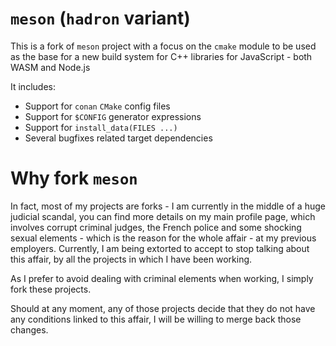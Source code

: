 # `meson` (`hadron` variant)

This is a fork of `meson` project with a focus on the `cmake` module to be used as the base for a new build system for C++ libraries for JavaScript - both WASM and Node.js

It includes:
 * Support for `conan` `CMake` config files
 * Support for `$CONFIG` generator expressions
 * Support for `install_data(FILES ...)`
 * Several bugfixes related target dependencies

 # Why fork `meson`

In fact, most of my projects are forks - I am currently in the middle of a huge judicial scandal, you can find more details on my main profile page, which involves corrupt criminal judges, the French police and some shocking sexual elements - which is the reason for the whole affair - at my previous employers. Currently, I am being extorted to accept to stop talking about this affair, by all the projects in which I have been working.

As I prefer to avoid dealing with criminal elements when working, I simply fork these projects.

Should at any moment, any of those projects decide that they do not have any conditions linked to this affair, I will be willing to merge back those changes.
